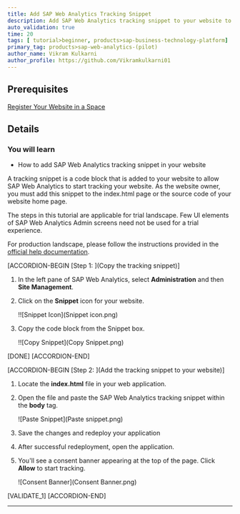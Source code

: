 ```yaml
---
title: Add SAP Web Analytics Tracking Snippet
description: Add SAP Web Analytics tracking snippet to your website to start usage tracking.
auto_validation: true
time: 20
tags: [ tutorial>beginner, products>sap-business-technology-platform]
primary_tag: products>sap-web-analytics-(pilot)
author_name: Vikram Kulkarni
author_profile: https://github.com/Vikramkulkarni01
---
```


## Prerequisites
[Register Your Website in a Space](cp-webanalytics-add-site)


## Details
### You will learn
  - How to add SAP Web Analytics tracking snippet in your website

A tracking snippet is a code block that is added to your website to allow SAP Web Analytics to start tracking your website. As the website owner, you must add this snippet to the index.html page or the source code of your website home page.

The steps in this tutorial are applicable for trial landscape. Few UI elements of SAP Web Analytics Admin screens need not be used for a trial experience.

For production landscape, please follow the instructions provided in the [official help documentation](https://help.sap.com/viewer/e342b49c78c74d4e8ebc00700a791aee/Cloud/en-US/e88114ccb74847c994a7dff060ca17e1.html).


[ACCORDION-BEGIN [Step 1: ](Copy the tracking snippet)]

1. In the left pane of SAP Web Analytics, select **Administration** and then **Site Management**.

2. Click on the **Snippet** icon for your website.

    !![Snippet Icon](Snippet icon.png)

3. Copy the code block from the Snippet box.

    !![Copy Snippet](Copy Snippet.png)


[DONE]
[ACCORDION-END]

[ACCORDION-BEGIN [Step 2: ](Add the tracking snippet to your website)]

1. Locate the **index.html** file in your web application.

2. Open the file and paste the SAP Web Analytics tracking snippet within the **body** tag.

    ![Paste Snippet](Paste snippet.png)

3. Save the changes and redeploy your application

4. After successful redeployment, open the application.

5. You'll see a consent banner appearing at the top of the page. Click **Allow** to start tracking.

    ![Consent Banner](Consent Banner.png)


[VALIDATE_1]
[ACCORDION-END]


---
